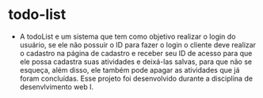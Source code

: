 # todo-list
- A todoList e um sistema que tem como objetivo realizar o login do usuário, se ele não possuir o ID para fazer o login o cliente deve realizar o cadastro na página de cadastro e receber seu ID de acesso para que ele possa cadastra suas atividades e deixá-las salvas, para que não se esqueça, 
além disso, ele também pode apagar as atividades que já foram concluídas.
Esse projeto foi desenvolvido durante a disciplina de desenvlvimento web I.
